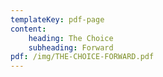```yaml
---
templateKey: pdf-page
content:
    heading: The Choice
    subheading: Forward
pdf: /img/THE-CHOICE-FORWARD.pdf
---
```

